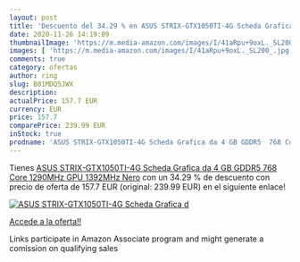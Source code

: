 ```yaml
---
layout: post
title: 'Descuento del 34.29 % en ASUS STRIX-GTX1050TI-4G Scheda Grafica d'
date: 2020-11-26 14:19:09
thumbnailImage: 'https://m.media-amazon.com/images/I/41aRpu+9oxL._SL200_.jpg'
images: [ 'https://m.media-amazon.com/images/I/41aRpu+9oxL._SL200_.jpg' ]
comments: true
category: ofertas
author: ring
slug: B01MDQ5JWX
description:
actualPrice: 157.7 EUR
currency: EUR
price: 157.7
comparePrice: 239.99 EUR
inStock: true
prodname: 'ASUS STRIX-GTX1050TI-4G Scheda Grafica da 4 GB GDDR5  768 Core  1290MHz GPU  1392MHz  Nero'
---
```


Tienes [ASUS STRIX-GTX1050TI-4G Scheda Grafica da 4 GB GDDR5  768 Core  1290MHz GPU  1392MHz  Nero](https://www.amazon.it/dp/B01MDQ5JWX/?tag=tolees00-21) con un 34.29 % de descuento con precio de oferta de 157.7 EUR (original: 239.99 EUR) en el siguiente enlace!

[![ASUS STRIX-GTX1050TI-4G Scheda Grafica d](https://m.media-amazon.com/images/I/41aRpu+9oxL._SL200_.jpg)](https://www.amazon.it/dp/B01MDQ5JWX/?tag=tolees00-21)

[Accede a la oferta!!](https://www.amazon.it/dp/B01MDQ5JWX/?tag=tolees00-21)

Links participate in Amazon Associate program and might generate a comission on qualifying sales


